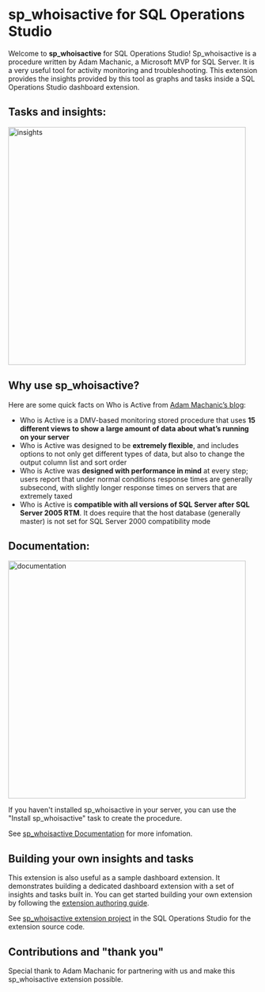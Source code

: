 # sp_whoisactive for SQL Operations Studio

Welcome to **sp_whoisactive** for SQL Operations Studio! Sp_whoisactive is a procedure written by Adam Machanic, a Microsoft MVP for SQL Server. It is a very useful tool for activity monitoring and troubleshooting. This extension provides the insights provided by this tool as graphs and tasks inside a SQL Operations Studio dashboard extension.

## Tasks and insights:

<img src="https://github.com/Microsoft/sqlopsstudio/tree/master/samples/sp_whoIsActive/images/insights_section.png" alt="insights" style="width:480px;"/>


## Why use sp_whoisactive?
Here are some quick facts on Who is Active from [Adam Machanic’s blog]:

  * Who is Active is a DMV-based monitoring stored procedure that uses **15 different views to show a large amount of data about what’s running on your server**
  * Who is Active was designed to be **extremely flexible**, and includes options to not only get different types of data, but also to change the output column list and sort order
  * Who is Active was **designed with performance in mind** at every step; users report that under normal conditions response times are generally subsecond, with slightly longer response times on servers that are extremely taxed
  * Who is Active is **compatible with all versions of SQL Server after SQL Server 2005 RTM**. It does require that the host database (generally master) is not set for SQL Server 2000 compatibility mode

## Documentation: 

<img src="https://github.com/Microsoft/sqlopsstudio/tree/master/samples/sp_whoIsActive/images/documentation_section.png" alt="documentation" style="width:480px;"/>

If you haven't installed sp_whoisactive in your server, you can use the "Install sp_whoisactive" task to create the procedure. 

See [sp_whoisactive Documentation] for more infomation.

## Building your own insights and tasks
This extension is also useful as a sample dashboard extension. It demonstrates building a dedicated dashboard extension with a set of insights and tasks built in. You can get started building your own extension by following the [extension authoring guide].

See [sp_whoisactive extension project] in the SQL Operations Studio for the extension source code.

[Adam Machanic’s blog]:http://sqlblog.com/blogs/adam_machanic/default.aspx
[sp_whoisactive Documentation]:http://whoisactive.com/
[sp_whoisactive extension project]:https://github.com/Microsoft/sqlopsstudio/tree/master/samples/sp_whoIsActive
[extension authoring guide]:https://github.com/Microsoft/sqlopsstudio/wiki/Getting-started-with-Extensibility

## Contributions and "thank you"
Special thank to Adam Machanic for partnering with us and make this sp_whoisactive extension possible.  
